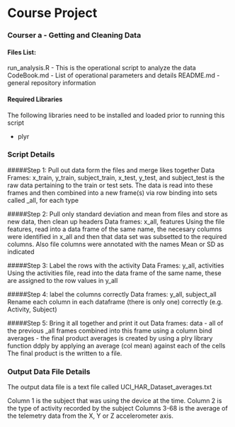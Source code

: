 # Course Project 
### Courser a - Getting and Cleaning Data

#### Files List:
run_analysis.R - This is the operational script to analyze the data
CodeBook.md - List of operational parameters and details
README.md - general repository information

#### Required Libraries
The following libraries need to be installed and loaded prior to running this script
* plyr

### Script Details
#####Step 1: Pull out data form the files and merge likes together
Data Frames: x_train, y_train, subject_train, x_test, y_test, and subject_test is the raw data pertaining to the train or test sets.
The data is read into these frames and then combined into a new frame(s) via row binding into sets called _all, for each type

#####Step 2: Pull only standard deviation and mean from files and store as new data, then clean up headers
Data frames: x_all, features
Using the file features, read into a data frame of the same name, the necesary columns were identified in x_all and then that data set was 
subsetted to the required columns. Also file columns were annotated with the names Mean or SD as indicated 

#####Step 3: Label the rows with the activity
Data Frames: y_all, activities
Using the activities file, read into the data frame of the same name, these are assigned to the row values in y_all

#####Step 4: label the columns correctly
Data frames: y_all, subject_all
Rename each column in each dataframe (there is only one) correctly (e.g. Activity, Subject)

#####Step 5: Bring it all together and print it out
Data frames: data - all of the previous _all frames combined into this frame using a column bind
             averages - the final product
averages is created by using a plry library function ddply by applying an average (col mean) against each of the cells
The final product is the written to a file.

### Output Data File Details
The output data file is a text file called UCI_HAR_Dataset_averages.txt

Column 1 is the subject that was using the device at the time.
Column 2 is the type of activity recorded by the subject
Columns 3-68 is the average of the telemetry data from the X, Y or Z accelerometer axis.

 

